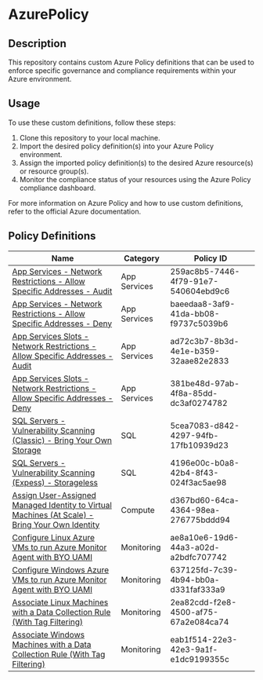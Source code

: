 # AzurePolicy

## Description

This repository contains custom Azure Policy definitions that can be used to enforce specific governance and compliance requirements within your Azure environment.

## Usage

To use these custom definitions, follow these steps:

1. Clone this repository to your local machine.
2. Import the desired policy definition(s) into your Azure Policy environment.
3. Assign the imported policy definition(s) to the desired Azure resource(s) or resource group(s).
4. Monitor the compliance status of your resources using the Azure Policy compliance dashboard.

For more information on Azure Policy and how to use custom definitions, refer to the official Azure documentation.

## Policy Definitions

| Name | Category | Policy ID |
|------|----------|-----------|
| [App Services - Network Restrictions - Allow Specific Addresses - Audit](./policyDefinitions/Microsoft.Web/sites/AppServices%20-%20Network%20Restrictions%20-%20Allow%20Specific%20Addresses%20-%20Audit.json) | App Services | 259ac8b5-7446-4f79-91e7-540604ebd9c6 |
| [App Services - Network Restrictions - Allow Specific Addresses - Deny](./policyDefinitions/Microsoft.Web/sites/AppServices%20-%20Network%20Restrictions%20-%20Allow%20Specific%20Addresses%20-%20Deny.json) | App Services | baeedaa8-3af9-41da-bb08-f9737c5039b6 |
| [App Services Slots - Network Restrictions - Allow Specific Addresses - Audit](./policyDefinitions/Microsoft.Web/sites/slots/AppServices%20Slots%20-%20Network%20Restrictions%20-%20Allow%20Specific%20Addresses%20-%20Audit.json) | App Services | ad72c3b7-8b3d-4e1e-b359-32aae82e2833 |
| [App Services Slots - Network Restrictions - Allow Specific Addresses - Deny](./policyDefinitions/Microsoft.Web/sites/slots/AppServices%20Slots%20-%20Network%20Restrictions%20-%20Allow%20Specific%20Addresses%20-%20Deny.json) | App Services | 381be48d-97ab-4f8a-85dd-dc3af0274782 |
| [SQL Servers - Vulnerability Scanning (Classic) - Bring Your Own Storage](./policyDefinitions/Microsoft.Sql/servers/vulnerabilityAssessments/SQL%20Servers%20-%20Vulnerability%20Scanning%20(Classic)%20-%20BYOS.json) | SQL | 5cea7083-d842-4297-94fb-17fb10939d23 |
| [SQL Servers - Vulnerability Scanning (Expess) - Storageless](./policyDefinitions/Microsoft.Sql/servers/vulnerabilityAssessments/SQL%20Servers%20-%20Vulnerability%20Scanning%20(Express)%20-%20Storageless.json) | SQL | 4196e00c-b0a8-42b4-8f43-024f3ac5ae98 |
| [Assign User-Assigned Managed Identity to Virtual Machines (At Scale) - Bring Your Own Identity](./policyDefinitions/Microsoft.Compute/virtualMachines/Assign%20User-Assigned%20Managed%20Identity%20to%20Virtual%20Machines%20(At%20Scale).json) | Compute | d367bd60-64ca-4364-98ea-276775bddd94 |
| [Configure Linux Azure VMs to run Azure Monitor Agent with BYO UAMI](./policyDefinitions/Microsoft.Compute/virtualMachines/extensions/Configure%20Linux%20VMs%20to%20run%20Azure%20Monitor%20Agent%20with%20BYO%20user-assigned%20managed%20identity%20(At%20Scale).json) | Monitoring | ae8a10e6-19d6-44a3-a02d-a2bdfc707742 |
| [Configure Windows Azure VMs to run Azure Monitor Agent with BYO UAMI](./policyDefinitions/Microsoft.COmpute/virtualMachines/extensions/Configure%20Windows%20Azure%20VMs%20to%20run%20Azure%20Monitor%20Agent%20with%20BYO%20user-assigned%20managed%20identity%20(At%20Scale).json) | Monitoring | 637125fd-7c39-4b94-bb0a-d331faf333a9 |
| [Associate Linux Machines with a Data Collection Rule (With Tag Filtering)](./policyDefinitions/Microsoft.Insights/dataCollectionRules/Associate%20Linux%20Machines%20with%20a%20Data%20Collection%20Rules%20(With%20Tag%20Filtering).json) | Monitoring | 2ea82cdd-f2e8-4500-af75-67a2e084ca74 |
| [Associate Windows Machines with a Data Collection Rule (With Tag Filtering)](./policyDefinitions/Microsoft.Insights/dataCollectionRules/Associate%20Windows%20Machines%20with%20a%20Data%20Collection%20Rules%20(With%20Tag%20Filtering).json) | Monitoring | eab1f514-22e3-42e3-9a1f-e1dc9199355c |
